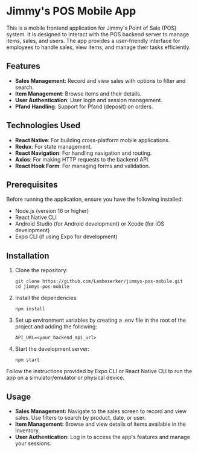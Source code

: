 # Jimmy's POS Mobile App

This is a mobile frontend application for Jimmy's Point of Sale (POS) system. It is designed to interact with the POS backend server to manage items, sales, and users. The app provides a user-friendly interface for employees to handle sales, view items, and manage their tasks efficiently.

## Features

- **Sales Management**: Record and view sales with options to filter and search.
- **Item Management**: Browse items and their details.
- **User Authentication**: User login and session management.
- **Pfand Handling**: Support for Pfand (deposit) on orders.

## Technologies Used

- **React Native**: For building cross-platform mobile applications.
- **Redux**: For state management.
- **React Navigation**: For handling navigation and routing.
- **Axios**: For making HTTP requests to the backend API.
- **React Hook Form**: For managing forms and validation.

## Prerequisites

Before running the application, ensure you have the following installed:

- Node.js (version 16 or higher)
- React Native CLI
- Android Studio (for Android development) or Xcode (for iOS development)
- Expo CLI (if using Expo for development)

## Installation

1. Clone the repository:

   ```
   git clone https://github.com/Lamboserker/jimmys-pos-mobile.git
   cd jimmys-pos-mobile

2. Install the dependencies:

   ```
   npm install

3. Set up environment variables by creating a .env file in the root of the project and adding the following:
   ```
   API_URL=<your_backend_api_url>

4. Start the development server:
   ```
   npm start

  Follow the instructions provided by Expo CLI or React Native CLI to run the app on a simulator/emulator or physical device.

  ## Usage

  - **Sales Management:** Navigate to the sales screen to record and view sales. Use filters to search by product, date, or user.
  - **Item Management:** Browse and view details of items available in the inventory.
  - **User Authentication:** Log in to access the app's features and manage your sessions.
